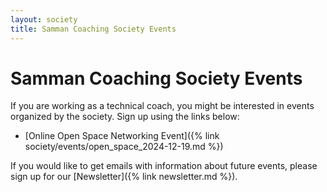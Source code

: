 ```yaml
---
layout: society
title: Samman Coaching Society Events
---
```


# Samman Coaching Society Events

If you are working as a technical coach, you might be interested in events organized by the society. Sign up using the links below:

* [Online Open Space Networking Event]({% link society/events/open_space_2024-12-19.md %})

If you would like to get emails with information about future events, please sign up for our [Newsletter]({% link newsletter.md %}).
